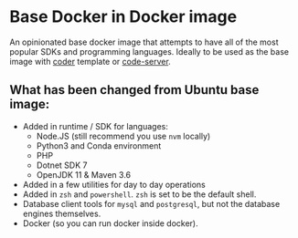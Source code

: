 # Base Docker in Docker image
An opinionated base docker image that attempts to have all of the most popular SDKs and programming languages. Ideally to be used as the base image with [coder](https://coder.com/) template or [code-server](https://github.com/coder/code-server).

## What has been changed from Ubuntu base image:
- Added in runtime / SDK for languages:
    - Node.JS (still recommend you use `nvm` locally)
    - Python3 and Conda environment
    - PHP
    - Dotnet SDK 7
    - OpenJDK 11 & Maven 3.6
- Added in a few utilities for day to day operations
- Added in `zsh` and `powershell`. `zsh` is set to be the default shell.
- Database client tools for `mysql` and `postgresql`, but not the database engines themselves.
- Docker (so you can run docker inside docker).